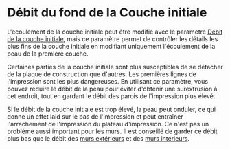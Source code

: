 Débit du fond de la Couche initiale
====
L'écoulement de la couche initiale peut être modifié avec le paramètre [Débit de la couche initiale](material_flow_layer_0.md), mais ce paramètre permet de contrôler les détails les plus fins de la couche initiale en modifiant uniquement l'écoulement de la peau de la première couche.

Certaines parties de la couche initiale sont plus susceptibles de se détacher de la plaque de construction que d'autres. Les premières lignes de l'impression sont les plus dangereuses. En utilisant ce paramètre, vous pouvez réduire le débit de la peau pour éviter d'obtenir une surextrusion à cet endroit, tout en gardant le débit des parois de l'impression plus élevé.

Si le débit de la couche initiale est trop élevé, la peau peut onduler, ce qui donne un effet laid sur le bas de l'impression et peut entraîner l'arrachement de l'impression du plateau d'impression. Ce n'est pas un problème aussi important pour les murs. Il est conseillé de garder ce débit plus bas que le débit des [murs extérieurs](wall_0_material_flow_layer_0.md) et des [murs intérieurs](wall_x_material_flow_layer_0.md).